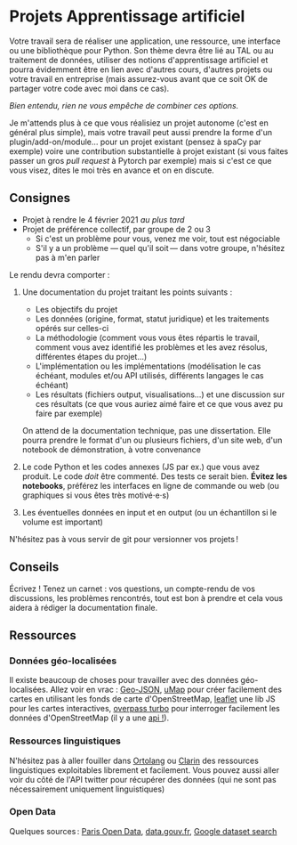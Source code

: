 [comment]: <> "LTeX: language=fr"

Projets Apprentissage artificiel
================================

Votre travail sera de réaliser une application, une ressource, une interface ou une bibliothèque
pour Python. Son thème devra être lié au TAL ou au traitement de données, utiliser des notions
d'apprentissage artificiel et pourra évidemment être en lien avec d'autres cours, d'autres projets
ou votre travail en entreprise (mais assurez-vous avant que ce soit OK de partager votre code avec
moi dans ce cas).

*Bien entendu, rien ne vous empêche de combiner ces options.*

Je m'attends plus à ce que vous réalisiez un projet autonome (c'est en général plus simple), mais
votre travail peut aussi prendre la forme d'un plugin/add-on/module… pour un projet existant (pensez
à spaCy par exemple) voire une contribution substantielle à projet existant (si vous faites passer
un gros *pull request* à Pytorch par exemple) mais si c'est ce que vous visez, dites le moi très en
avance et on en discute.

## Consignes

- Projet à rendre le 4 février 2021 *au plus tard*
- Projet de préférence collectif, par groupe de 2 ou 3
  - Si c'est un problème pour vous, venez me voir, tout est négociable
  - S'il y a un problème — quel qu'il soit — dans votre groupe, n'hésitez pas à m'en parler

Le rendu devra comporter :

1. Une documentation du projet traitant les points suivants :

   - Les objectifs du projet
   - Les données (origine, format, statut juridique) et les traitements opérés
     sur celles-ci
   - La méthodologie (comment vous vous êtes répartis le travail, comment vous
     avez identifié les problèmes et les avez résolus, différentes étapes du
     projet…)
   - L'implémentation ou les implémentations (modélisation le cas échéant,
     modules et/ou API utilisés, différents langages le cas échéant)
   - Les résultats (fichiers output, visualisations…) et une discussion sur ces
     résultats (ce que vous auriez aimé faire et ce que vous avez pu faire par
     exemple)

   On attend de la documentation technique, pas une dissertation. Elle pourra
   prendre le format d'un ou plusieurs fichiers, d'un site web, d'un notebook de
   démonstration, à votre convenance

2. Le code Python et les codes annexes (JS par ex.) que vous avez produit.
   Le code *doit* être commenté. Des tests ce serait bien. **Évitez les
   notebooks**, préférez les interfaces en ligne de commande ou web (ou
   graphiques si vous êtes très motivé⋅e⋅s)

3. Les éventuelles données en input et en output (ou un échantillon si le volume
   est important)

N'hésitez pas à vous servir de git pour versionner vos projets !

## Conseils

Écrivez ! Tenez un carnet : vos questions, un compte-rendu de vos discussions,
les problèmes rencontrés, tout est bon à prendre et cela vous aidera à rédiger
la documentation finale.

## Ressources

### Données géo-localisées

Il existe beaucoup de choses pour travailler avec des données géo-localisées. Allez voir en vrac :
[Geo-JSON](http://geojson.org/), [uMap](http://umap.openstreetmap.fr/fr/) pour créer facilement des
cartes en utilisant les fonds de carte d'OpenStreetMap, [leaflet](http://leafletjs.com/) une lib JS
pour les cartes interactives, [overpass turbo](http://overpass-turbo.eu/) pour interroger facilement
les données d'OpenStreetMap (il y a une [api !](http://www.overpass-api.de/)).

### Ressources linguistiques

N'hésitez pas à aller fouiller dans [Ortolang](https://www.ortolang.fr/) ou
[Clarin](https://lindat.mff.cuni.cz/repository/xmlui/) des ressources linguistiques exploitables
librement et facilement. Vous pouvez aussi aller voir du côté de l'API twitter pour récupérer des
données (qui ne sont pas nécessairement uniquement linguistiques)

### Open Data

Quelques sources : [Paris Open Data](https://opendata.paris.fr),
[data.gouv.fr](https://data.gouv.fr), [Google dataset
search](https://toolbox.google.com/datasetsearch)
